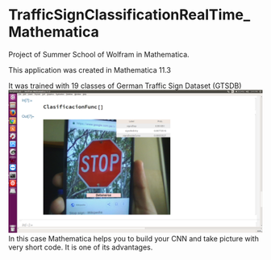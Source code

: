 # TrafficSignClassificationRealTime_Mathematica
Project of Summer School of Wolfram in Mathematica. 

This application was created in Mathematica 11.3

It was trained with 19 classes of German Traffic Sign Dataset (GTSDB) 
![Images](./ProjectSummerSchool/imagesTest/stopSignTest.png)
In this case Mathematica helps you to build your CNN and take picture with very short code. It is one of its advantages.
